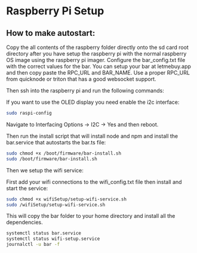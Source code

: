 # Raspberry Pi Setup

## How to make autostart:

Copy the all contents of the raspberry folder directly onto the sd card root directory after you have setup the raspberry pi with the normal raspberry OS image using the raspberry pi imager.
Configure the bar_config.txt file with the correct values for the bar. You can setup your bar at letmebuy.app and then copy paste the RPC_URL and BAR_NAME. Use a proper RPC_URL from quicknode or triton that has a good websocket support.

Then ssh into the raspberry pi and run the following commands:

If you want to use the OLED display you need enable the i2c interface:

```bash
sudo raspi-config
```

Navigate to Interfacing Options -> I2C -> Yes and then reboot.

Then run the install script that will install node and npm and install the bar.service that autostarts the bar.ts file:

```bash
sudo chmod +x /boot/firmware/bar-install.sh
sudo /boot/firmware/bar-install.sh
```

Then we setup the wifi service:

First add your wifi connections to the wifi_config.txt file then install and start the service:

```bash
sudo chmod +x wifiSetup/setup-wifi-service.sh
sudo /wifiSetup/setup-wifi-service.sh
```

This will copy the bar folder to your home directory and install all the dependencies.

```bash
systemctl status bar.service
systemctl status wifi-setup.service
journalctl -u bar -f
```
